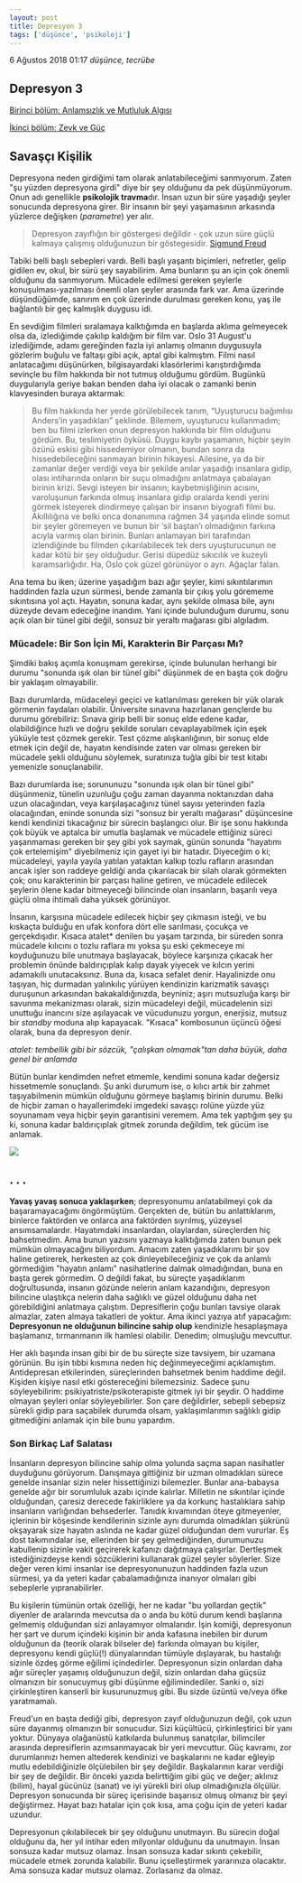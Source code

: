 ```yaml
---
layout: post
title: Depresyon 3
tags: ['düşünce', 'psikoloji']
---
```


6 Ağustos 2018 01:17 *düşünce, tecrübe*

## Depresyon 3 

[Birinci bölüm: Anlamsızlık ve Mutluluk Algısı](depresyon-1-anlamsizlik-ve-mutluluk-algisi)

[İkinci bölüm: Zevk ve Güç](depresyon-2-zevk-ve-guc)

## Savaşçı Kişilik 

Depresyona neden girdiğimi tam olarak anlatabileceğimi sanmıyorum. Zaten "şu yüzden depresyona girdi" diye bir şey olduğunu da pek düşünmüyorum. Onun adı genellikle **psikolojik travma**dır. İnsan uzun bir süre yaşadığı şeyler sonucunda depresyona girer. Bir insanın bir şeyi yaşamasının arkasında yüzlerce değişken (*parametre*) yer alır. 

> Depresyon zayıflığın bir göstergesi değildir - çok uzun süre güçlü kalmaya çalışmış olduğunuzun bir göstegesidir. 
> [Sigmund Freud](http://statusmind.com/images/2015/01/Smart-Quotes-54524-statusmind.com.jpg)

Tabiki belli başlı sebepleri vardı. Belli başlı yaşantı biçimleri, nefretler, gelip gidilen ev, okul, bir sürü şey sayabilirim. Ama bunların şu an için çok önemli olduğunu da sanmıyorum. Mücadele edilmesi gereken şeylerle konuşulması-yazılması önemli olan şeyler arasında fark var. Ama üzerinde düşündüğümde, sanırım en çok üzerinde durulması gereken konu, yaş ile bağlantılı bir geç kalmışlık duygusu idi. 

En sevdiğim filmleri sıralamaya kalktığımda en başlarda aklıma gelmeyecek olsa da, izlediğimde çakılıp kaldığım bir film var. Oslo 31 August'u izlediğimde, adamı gereğinden fazla iyi anlamış olmanın duygusuyla gözlerim buğulu ve faltaşı gibi açık, aptal gibi kalmıştım. Filmi nasıl anlatacağımı düşünürken, bilgisayardaki klasörlerimi karıştırdığımda sevinçle bu film hakkında bir not tutmuş olduğumu gördüm. Bugünkü duygularıyla geriye bakan benden daha iyi olacak o zamanki benin klavyesinden buraya aktarmak: 

>Bu film hakkında her yerde görülebilecek tanım, “Uyuşturucu bağımlısı Anders’in yaşadıkları” şeklinde. Bilemem, uyuşturucu kullanmadım; ben bu filmi izlerken onun depresyon hakkında bir film olduğunu gördüm. 
Bu, teslimiyetin öyküsü. Duygu kaybı yaşamanın, hiçbir şeyin özünü eskisi gibi hissedemiyor olmanın, bundan sonra da hissedebileceğini sanmayan birinin hikayesi. Ailesine, ya da bir zamanlar değer verdiği veya bir şekilde anılar yaşadığı insanlara gidip, olası intiharında onların bir suçu olmadığını anlatmaya çabalayan birinin krizi. Sevgi isteyen bir insanın; kaybetmişliğinin acısını, varoluşunun farkında olmuş insanlara gidip oralarda kendi yerini görmek isteyerek dindirmeye çalışan bir insanın biyografi filmi bu. Akıllılığına ve belki onca donanımına rağmen 34 yaşında elinde somut bir şeyler göremeyen ve bunun bir ‘sil baştan’ı olmadığının farkına acıyla varmış olan birinin. Bunları anlamayan biri tarafından izlendiğinde bu filmden çıkarılabilecek tek ders uyuşturucunun ne kadar kötü bir şey olduğudur. Gerisi düpedüz sıkıcılık ve kuzeyli karamsarlığıdır. Ha, Oslo çok güzel görünüyor o ayrı. Ağaçlar falan. 

Ana tema bu iken; üzerine yaşadığım bazı ağır şeyler, kimi sıkıntılarımın haddinden fazla uzun sürmesi, bende zamanla bir çıkış yolu görememe sıkıntısına yol açtı. Hayatın, sonuna kadar, aynı şekilde olmasa bile, aynı düzeyde devam edeceğine inandım. Yani içinde bulunduğum durumu, sonu açık olan bir tünel gibi değil, sonsuz bir yeraltı mağarası gibi algıladım.

### Mücadele: Bir Son İçin Mi, Karakterin Bir Parçası Mı?

Şimdiki bakış açımla konuşmam gerekirse, içinde bulunulan herhangi bir durumu "sonunda ışık olan bir tünel gibi" düşünmek de en başta çok doğru bir yaklaşım olmayabilir. 

Bazı durumlarda, müdaceleyi geçici ve katlanılması gereken bir yük olarak görmenin faydaları olabilir. Üniversite sınavına hazırlanan gençlerde bu durumu görebiliriz: Sınava girip belli bir sonuç elde edene kadar, olabildiğince hızlı ve doğru şekilde soruları cevaplayabilmek için eşek yüküyle test çözmek gerekir. Test çözme alışkanlığının, bir sonuç elde etmek için değil de, hayatın kendisinde zaten var olması gereken bir mücadele şekli olduğunu söylemek, suratınıza tuğla gibi bir test kitabı yemenizle sonuçlanabilir.

Bazı durumlarda ise; sorununuzu "sonunda ışık olan bir tünel gibi" düşünmeniz, tünelin uzunluğu çoğu zaman dayanma noktanızdan daha uzun olacağından, veya karşılaşacağınız tünel sayısı yeterinden fazla olacağından, eninde sonunda sizi "sonsuz bir yeraltı mağarası" düşüncesine kendi kendinizi tıkacağınız bir sürecin başlangıcı olur. Bir işe sonu hakkında çok büyük ve aptalca bir umutla başlamak ve mücadele ettiğiniz süreci yaşanmaması gereken bir şey gibi yok saymak, günün sonunda "hayatımı çok ertelemişim" diyebilmeniz için gayet iyi bir hatadır. Diyeceğim o ki; mücadeleyi, yayıla yayıla yatılan yataktan kalkıp tozlu rafların arasından ancak işler son raddeye geldiği anda çıkarılacak bir silah olarak görmekten çok; onu karakterinin bir parçası haline getiren, ve mücadele edilecek şeylerin ölene kadar bitmeyeceği bilincinde olan insanların, başarılı veya güçlü olma ihtimali daha yüksek görünüyor. 

İnsanın, karşısına mücadele edilecek hiçbir şey çıkmasın isteği, ve bu kıskaçta bulduğu en ufak konfora dört elle sarılması, çocukça ve gerçekdışıdır. Kısaca atalet* denilen bu yaşam tarzında, bir süreden sonra mücadele kılıcını o tozlu raflara mı yoksa şu eski çekmeceye mi koyduğunuzu bile unutmaya başlayacak, böylece karşınıza çıkacak her problemin önünde baldırıçıplak kalıp dayak yiyecek ve kılcın yerini adamakıllı unutacaksınız. Buna da, kısaca sefalet denir. Hayalinizde onu taşıyan, hiç durmadan yalınkılıç yürüyen kendinizin karizmatik savaşçı duruşunun arkasından bakakaldığınızda, beyniniz; aşırı mutsuzluğa karşı bir savunma mekanizması olarak, sizin mücadeleyi değil, mücadelenin sizi unuttuğu inancını size aşılayacak ve vücudunuzu yorgun, enerjisiz, mutsuz bir _standby_ moduna alıp kapayacak. "Kısaca" kombosunun üçüncü öğesi olarak, buna da depresyon denir.

*atalet: tembellik gibi bir sözcük, "çalışkan olmamak"tan daha büyük, daha genel bir anlamda*

Bütün bunlar kendimden nefret etmemle, kendimi sonuna kadar değersiz hissetmemle sonuçlandı. Şu anki durumum ise, o kılıcı artık bir zahmet taşıyabilmenin mümkün olduğunu görmeye başlamış birinin durumu. Belki de hiçbir zaman o hayallerimdeki imgedeki savaşçı rolüne yüzde yüz soyunamam veya hiçbir şeyin garantisini veremem. Ama tek yaptığım şey şu ki, sonuna kadar baldırıçıplak gitmek zorunda değildim, tek gücüm ise anlamak.

![](https://cdn-images-1.medium.com/max/1280/1*_nJxs4ua47BzQJGrByoLhQ.jpeg)

## . . .

**Yavaş yavaş sonuca yaklaşırken**; depresyonumu anlatabilmeyi çok da başaramayacağımı öngörmüştüm. Gerçekten de, bütün bu anlattıklarım, binlerce faktörden ve onlarca ana faktörden sıyrılmış, yüzeysel ansımsamalardır. Hayatımdaki insanlardan, olaylardan, süreçlerden hiç bahsetmedim. Ama bunun yazısını yazmaya kalktığımda zaten bunun pek mümkün olmayacağını biliyordum. Amacım zaten yaşadıklarımı bir şov haline getirerek, herkesten az çok dinleyebileceğiniz ve çok da anlamlı görmediğim "hayatın anlamı" nasihatlerine dalmak olmadığından, buna en başta gerek görmedim. O değildi fakat, bu süreçte yaşadıklarım doğrultusunda, insanın gözünde nelerin anlam kazandığını, depresyon bilincine ulaştıkça nelerin daha sağlıklı ve güzel olduğunu daha net görebildiğini anlatmaya çalıştım. Depresiflerin çoğu bunları tavsiye olarak almazlar, zaten almaya takatleri de yoktur. Ama ikinci yazıya atıf yapacağım: **Depresyonun ne olduğunun bilincine sahip olup** kendinizle hesaplaşmaya başlamanız, tırmanmanın ilk hamlesi olabilir. Denedim; olmuşluğu mevcuttur. 

Her aklı başında insan gibi bir de bu süreçte size tavsiyem, bir uzamana görünün. Bu işin tıbbi kısmına neden hiç değinmeyeceğimi açıklamıştım. Antidepresan etkilerinden, süreçlerinden bahsetmek benim haddime değil. Kişiden kişiye nasıl etki göstereceğini bilemezsiniz. Sadece şunu söyleyebilirim: psikiyatriste/psikoterapiste gitmek iyi bir şeydir. O haddime olmayan şeyleri onlar söyleyebilirler. Son çare değildirler, sebepli sebepsiz sürekli gidip para saçabilek durumda olsam, yaklaşımlarımın sağlıklı gidip gitmediğini anlamak için bile bunu yapardım.

### Son Birkaç Laf Salatası

İnsanların depresyon bilincine sahip olma yolunda saçma sapan nasihatler duyduğunu görüyorum. Danışmaya gittiğiniz bir uzman olmadıkları sürece genelde insanlar sizin neler hissettiğinizi bilemezler. Bunlar ana-babaysa genelde ağır bir sorumluluk azabı içinde kalırlar. Milletin ne sıkıntılar içinde olduğundan, çaresiz derecede fakirliklere ya da korkunç hastalıklara sahip insanların varlığından behsederler. Tanıdık kıvamından öteye gitmeyenler, içlerinin bir köşesinde kendilerinin sizinle aynı durumda olmadıkları şükrünü okşayarak size hayatın aslında ne kadar güzel olduğundan dem vururlar. Eş dost takımındalar ise, ellerinden bir şey gelmediğinden, durumunuzu kabullenip sizinle vakit geçirerek kafanızı dağıtmaya çalışırlar. Dertleşmek istediğinizdeyse kendi sözcüklerini kullanarak güzel şeyler söylerler. Size değer veren kimi insanlar ise depresyonunuzun haddinden fazla uzun sürmesi, ya da yeteri kadar çabalamadığınıza inanıyor olmaları gibi sebeplerle yıpranabilirler. 

Bu kişilerin tümünün ortak özelliği, her ne kadar "bu yollardan geçtik" diyenler de aralarında mevcutsa da o anda bu kötü durum kendi başlarına gelmemiş olduğundan sizi anlayamıyor olmalarıdır. İşin komiği, depresyonun her şart ve durum içindeki kişinin bir anda kafasına inebilen bir durum olduğunun da (teorik olarak bilseler de) farkında olmayan bu kişiler, depresyonu kendi güçlü(!) dünyalarından tümüyle dışlayarak, bu hastalığı sizinle özdeş görme eğilimi içindedirler. Depresyonun sizin onlardan daha ağır süreçler yaşamış olduğunuzun değil, sizin onlardan daha güçsüz olmanızın bir sonucuymuş gibi düşünme eğilimindediler. Sanki o, sizi çirkinleştiren kanserli bir kusurunuzmuş gibi. Bu sizde üzüntü ve/veya öfke yaratmamalı. 

Freud'un en başta dediği gibi, depresyon zayıf olduğunuzun değil, çok uzun süre dayanmış olmanızın bir sonucudur. Sizi küçültücü, çirkinleştirici bir yanı yoktur. Dünyaya olağanüstü katkılarda bulunmuş sanatçılar, bilimciler arasında depresiflerin azımsanmayacak bir yeri mevcuttur. Güç kavramı, zor durumlarınızı hemen altederek kendinizi ve başkalarını ne kadar eğleyip mutlu edebildiğinizle ölçülebilen bir şey değildir. Başkalarının karar verdiği bir şey de değildir. Bir önceki yazıda belirttiğim gibi güç ve değer; aklınız (bilim), hayal gücünüz (sanat) ve iyi yürekli biri olup olmadığınızla ölçülür. Depresyon sonucunda bir süreç içerisinde başarısız olmuş olmanız bir şeyi değiştirmez. Hayat bazı hatalar için çok kısa, ama çoğu için de yeteri kadar uzundur. 

Depresyonun çıkılabilecek bir şey olduğunu unutmayın. Bu sürecin doğal olduğunu da, her yıl intihar eden milyonlar olduğunu da unutmayın. İnsan sonsuza kadar mutsuz olamaz. İnsan sonsuza kadar sıkıntı çekebilir, mücadele etmek zorunda kalabilir. Bunu içselleştirmek yararınıza olacaktır. Ama sonsuza kadar mutsuz olamaz. Zorlasanız da olmaz.